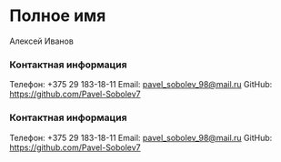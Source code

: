 # Полное имя 
Алексей Иванов

### Контактная информация
Телефон: +375 29 183-18-11
Email: pavel_sobolev_98@mail.ru
GitHub: https://github.com/Pavel-Sobolev7

### Контактная информация
Телефон: +375 29 183-18-11
Email: pavel_sobolev_98@mail.ru
GitHub: https://github.com/Pavel-Sobolev7